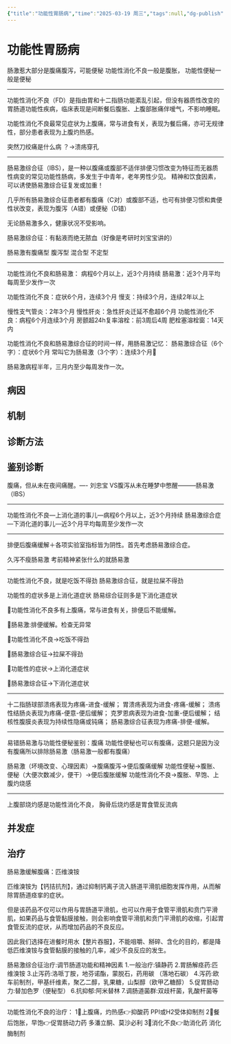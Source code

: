 ```yaml
---
{"title":"功能性胃肠病","time":"2025-03-19 周三","tags":null,"dg-publish":true,"permalink":"/200 学习/208 内科学/第04篇 消化系统/第10章 功能性胃肠病/功能性胃肠病/","dgPassFrontmatter":true,"created":"2025-03-19T18:11:24.000+08:00","updated":"2025-03-19T18:56:24.000+08:00"}
---
```


# 功能性胃肠病
肠激惹大部分是腹痛腹泻，可能便秘
功能性消化不良一般是腹胀，
功能性便秘一般是便秘

---

功能性消化不良（FD）是指由胃和十二指肠功能紊乱引起，但没有器质性改变的胃肠道功能性疾病，临床表现是间断餐后腹胀、上腹部胀痛伴嗳气，不影响睡眠。

功能性消化不良最常见症状为上腹痛，常与进食有关，表现为餐后痛，亦可无规律性，部分患者表现为上腹灼热感。

突然刀绞痛是什么病 ？→溃疡穿孔

---
肠易激综合征（IBS），是一种以腹痛或腹部不适伴排便习惯改变为特征而无器质性病变的常见功能性肠病，多发生于中青年，老年男性少见。
精神和饮食因素，可以诱使肠易激综合征复发或加重！

几乎所有肠易激综合征患者都有腹痛（C对）或腹部不适，也可有排便习惯和粪便性状改变，表现为腹泻（A错）或便秘（D错）

无论肠易激多久，健康状况不受影响。

肠易激综合征：有黏液而绝无脓血（好像是考研时刘宝宝讲的）

肠易激有腹痛型 腹泻型 混合型 不定型

---
功能性消化不良和肠易激：
病程6个月以上，近3个月持续
肠易激：近3个月平均每周至少发作一次

功能性消化不良：症状6个月，连续3个月
慢支：持续3个月，连续2年以上

慢性支气管炎：2年3个月
慢性肝炎：急性肝炎迁延不愈超6个月
功能性消化不良：病程6个月连续3个月
房颤超24h复率溶栓：前3周后4周
肥栓塞溶栓窗：14天内

功能性消化不良和肠易激综合征的时间一样，用肠易激记忆：
肠易激综合征（6个字）：症状6个月
常叫它为肠易激（3个字）：连续3个月🤣

肠易激病程半年，三月内至少每周发作一次。
## 病因
## 机制
## 诊断方法
## 鉴别诊断
腹痛，但从未在夜间痛醒。—- 刘忠宝
VS腹泻从未在睡梦中憋醒———肠易激（IBS）

---
功能性消化不良—上消化道的事儿—病程6个月以上，近3个月持续
肠易激综合症—下消化道的事儿—近3个月平均每周至少发作一次

---
排便后腹痛缓解＋各项实验室指标皆为阴性。首先考虑肠易激综合症。

久泻不瘦肠易激
考前精神紧张什么的就肠易激

---
功能性消化不良，就是吃饭不得劲
肠易激综合征，就是拉屎不得劲

功能性的症状多是上消化道症状
肠易综合征则多是下消化道症状

🥀功能性消化不良多有上腹痛，常与进食有关，排便后不能缓解。

🥀肠易激:排便缓解。检查无异常

🥀功能性消化不良→吃饭不得劲

🥀肠易激综合征→拉屎不得劲

🥀功能性的症状→上消化道症状

🥀肠易激综合征→下消化道症状

---
十二指肠球部溃疡表现为疼痛-进食-缓解；
胃溃疡表现为进食-疼痛-缓解；
溃疡性结肠炎表现为疼痛-便意-便后缓解；
克罗恩病表现为进食-加重-便后缓解；
结核性腹膜炎表现为持续性隐痛或钝痛；
肠易激综合征表现为疼痛-排便-缓解。

---
易错肠易激与功能性便秘鉴别：腹痛
功能性便秘也可以有腹痛，这题只是因为没有腹痛所以排除肠易激（肠易激一般都有腹痛）

肠易激（坏境改变、心理因素）→腹痛腹泻→便后腹痛缓解
功能性便秘→腹胀、便秘（大便次数减少，便干）→便后腹胀缓解
功能性消化不良→腹胀、早饱、上腹灼烧感

---
上腹部烧灼感是功能性消化不良，
胸骨后烧灼感是胃食管反流病
## 并发症
## 治疗
肠易激缓解腹痛：匹维溴铵

匹维溴铵为【钙拮抗剂】，通过抑制钙离子流入肠道平滑肌细胞发挥作用，从而解除胃肠道痉挛的症状。

但是该药品不仅可以作用与胃肠道平滑肌，也可以作用于食管平滑肌和贲门平滑肌，如果药品与食管黏膜接触，则会影响食管平滑肌和贲门平滑肌的收缩，引起胃食管反流的症状，从而增加药品的不良反应。

因此我们选择在进餐时用水【整片吞服】，不能咀嚼、掰碎、含化的目的，都是降低匹维溴铵与食管黏膜的接触的几率，减少不良反应的发生。

肠易激综合征治疗:调节肠道功能和精神因素
1.一般治疗:镇静药
2.胃肠解痉药:匹维溴铵
3.止泻药:洛哌丁胺，地芬诺酯，蒙脱石，药用碳     （落地石碳）
4.泻药:欧车前制剂，甲基纤维素，聚乙二醇，乳果糖，山梨醇（欧甲乙糖醇）
5.促胃肠动力:替加色罗（便秘型）
6.抗抑郁:阿米替林
7.调肠道菌群:双歧杆菌，乳酸杆菌等

---
功能性消化不良的治疗：
1⃣️上腹痛，灼热感👉抑酸药  PPI或H2受体抑制剂
2⃣️餐后饱胀，早饱👉促胃肠动力药  多潘立酮、莫沙必利
3⃣️消化不良👉助消化药  消化酶制剂













































































































































































































































































































































































































































